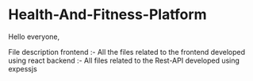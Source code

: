 # Health-And-Fitness-Platform

Hello everyone,

File description
  frontend :- All the files related to the frontend developed using react
  backend :- All files related to the Rest-API developed using expessjs
 
